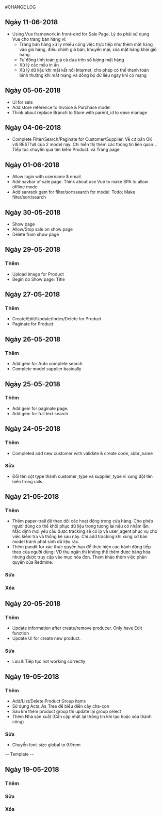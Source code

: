 #CHANGE LOG
## Ngày 11-06-2018
- Using Vue framework in front-end for Sale Page. Lý do phải sử dụng Vue cho trang bán hàng vì: 
  + Trang bán hàng xử lý nhiều công việc trực tiếp như thêm mặt hàng vào giỏ hàng, điều chỉnh giá bán, khuyến mại; xóa mặt hàng khỏi giỏ hàng. 
  + Tự động tính toán giá cả dựa trên số lượng mặt hàng
  + Xử lý các mẫu in ấn
  + Xử lý dữ liệu khi mất kết nối Internet, cho phép có thể thanh toán bình thường khi mất mạng và đồng bộ dữ liệu ngay khi có mạng

## Ngày 05-06-2018
- UI for sale
- Add store reference to Invoice & Purchase model
- Think about replace Branch to Store with parent_id to ease manage

## Ngày 04-06-2018
- Complete Filter/Search/Paginate for Customer/Supplier. Về cơ bản OK với RESTfull của 2 model này. Chỉ hiển thị thêm các thông tin liên quan... Tiếp tục chuyển qua tìm kiếm Product. và Trang page

## Ngày 01-06-2018
- Allow login with username & email
- Add navbar of sale page. Think about use Vue to make SPA to allow offline mode
- Add sanrack gem for filter/sort/search for model: Todo: Make filter/sort/search

## Ngày 30-05-2018
- Show page
- Allow/Stop sale on show page
- Delete from show page

## Ngày 29-05-2018
### Thêm
- Upload image for Product
- Begin do Show page: Title

## Ngày 27-05-2018
### Thêm
- Create/Edit/Update/Index/Delete for Product
- Paginate for Product

## Ngày 26-05-2018
### Thêm
- Add gem for Auto complete search
- Complete model supplier basically

## Ngày 25-05-2018
### Thêm
- Add gem for paginate page.
- Add gem for full text search

## Ngày 24-05-2018
### Thêm
- Completed add new customer with validate & create code, abbr_name
### Sửa
- Đổi tên cột type thành customer_type và supplier_type vì xung đột tên biến trong rails


## Ngày 21-05-2018
### Thêm
- Thêm paper-trail để theo dõi các hoạt động trong cửa hàng. Cho phép người dùng có thể khôi phục dữ liệu trong tương lai  nếu có nhầm lẫn. Mặc định mọi yêu cầu được tracking sẽ có ip và user_agent phục vụ cho việc kiểm tra và thống kê sau này. Chỉ add tracking khi xong cơ bản model tránh phát sinh dữ liệu rác.
- Thêm pundit for xác thực quyền hạn để thực hiện các hành động tiếp theo của người dùng: VD thu ngân thì không thể thêm được hàng hóa nhưng được truy cập vào mục hóa đơn. Them khảo thêm việc phân quyền của Redmine.
### Sửa
### Xóa

## Ngày 20-05-2018
### Thêm
- Update information after create/remove producer. Only have Edit function
- Update UI for create new product. 
### Sửa
- Lưu & Tiếp tục not working correctly

## Ngày 19-05-2018
### Thêm
- Add/List/Delete Product Group items
- Sử dụng Acts_As_Tree để biểu diễn cây cha-con
- Sau khi thêm product group thì update lại group select
- Thêm Nhà sản xuất (Cần cập nhật lại thông tin khi tạo hoặc xóa thành công)
### Sửa
- Chuyển font-size global to 0.9rem

-- Template --
## Ngày 19-05-2018
### Thêm
### Sửa
### Xóa